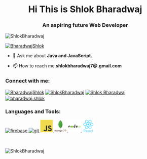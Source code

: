 <h1 align="center">Hi This is Shlok Bharadwaj</h1>
<h3 align="center">An aspiring future Web Developer</h3>

<p align="left"> <img src="https://komarev.com/ghpvc/?username=ShlokBharadwaj&label=Profile%20views&color=0e75b6&style=flat" alt="ShlokBharadwaj" /> </p>

<p align="left"> <a href="https://twitter.com/BharadwajShlok" target="blank"><img src="https://img.shields.io/twitter/follow/BharadwajShlok?logo=twitter&style=for-the-badge" alt="BharadwajShlok" /></a> </p>

- 💬 Ask me about **Java and JavaScript.**

- 📫 How to reach me **shlokbharadwaj7@.gmail.com**


<h3 align="left">Connect with me:</h3>
<p align="left">
<a href="https://twitter.com/BharadwajShlok" target="blank"><img align="center" src="https://cdn.jsdelivr.net/npm/simple-icons@3.0.1/icons/twitter.svg" alt="BharadwajShlok" height="30" width="40" /></a>
<a href="https://linkedin.com/in/ShlokBharadwaj" target="blank"><img align="center" src="https://cdn.jsdelivr.net/npm/simple-icons@3.0.1/icons/linkedin.svg" alt="ShlokBharadwaj" height="30" width="40" /></a>
<a href="https://fb.com/shlok.bharadwaj7" target="blank"><img align="center" src="https://cdn.jsdelivr.net/npm/simple-icons@3.0.1/icons/facebook.svg" alt="Shlok Bharadwaj" height="30" width="40" /></a>
<a href="https://www.instagram.com/shlok.bharadwaj/" target="blank"><img align="center" src="https://cdn.jsdelivr.net/npm/simple-icons@3.0.1/icons/instagram.svg" alt="bharadwaj.shlok" height="30" width="40" /></a>

</p>
<h3 align="left">Languages and Tools:</h3>
<p align="left"> <a href="https://firebase.google.com/" target="_blank"> <img src="https://www.vectorlogo.zone/logos/firebase/firebase-icon.svg" alt="firebase" width="40" height="40"/> </a> <a href="https://git-scm.com/" target="_blank"> 
<img src="https://www.vectorlogo.zone/logos/git-scm/git-scm-icon.svg" alt="git" width="40" height="40"/> </a> <a href="https://developer.mozilla.org/en-US/docs/Web/JavaScript" target="_blank"> 
<img src="https://raw.githubusercontent.com/devicons/devicon/master/icons/javascript/javascript-original.svg" alt="javascript" width="40" height="40"/> </a> <a href="https://www.mongodb.com/" target="_blank"> <img src="https://raw.githubusercontent.com/devicons/devicon/master/icons/mongodb/mongodb-original-wordmark.svg" alt="mongodb" width="40" height="40"/> </a> <a href="https://nodejs.org" target="_blank"> 
<img src="https://raw.githubusercontent.com/devicons/devicon/master/icons/nodejs/nodejs-original-wordmark.svg" alt="nodejs" width="40" height="40"/> </a> <a href="https://reactjs.org/" target="_blank"> 
<img src="https://raw.githubusercontent.com/devicons/devicon/master/icons/react/react-original-wordmark.svg" alt="react" width="40" height="40"/> </a> </p>
<br>



<p><img align="center" src="https://github-readme-streak-stats.herokuapp.com/?user=ShlokBharadwaj&" alt="ShlokBharadwaj" /></p>
